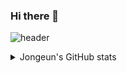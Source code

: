 ### Hi there 👋  
![header](https://capsule-render.vercel.app/api?type=cylinder&color=auto&height=300&section=header&text=Welcome%20to%20Jongeun's%20Github&fontSize=55)



<details>
  <summary>Jongeun's GitHub stats</summary>
  ![Jongeun's GitHub stats](https://github-readme-stats.vercel.app/api?username=joannekim0420)
</details>
